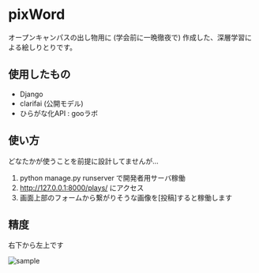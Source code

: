 # pixWord

オープンキャンパスの出し物用に (学会前に一晩徹夜で) 作成した、深層学習による絵しりとりです。

## 使用したもの

- Django
- clarifai (公開モデル)
- ひらがな化API : gooラボ

## 使い方

どなたかが使うことを前提に設計してませんが...

1.  python manage.py runserver で開発者用サーバ稼働
2.   http://127.0.0.1:8000/plays/  にアクセス
3.  画面上部のフォームから繋がりそうな画像を[投稿]すると稼働します

## 精度

右下から左上です

![sample](C:\Users\hayak\work\git\pixWord\sample.png)

